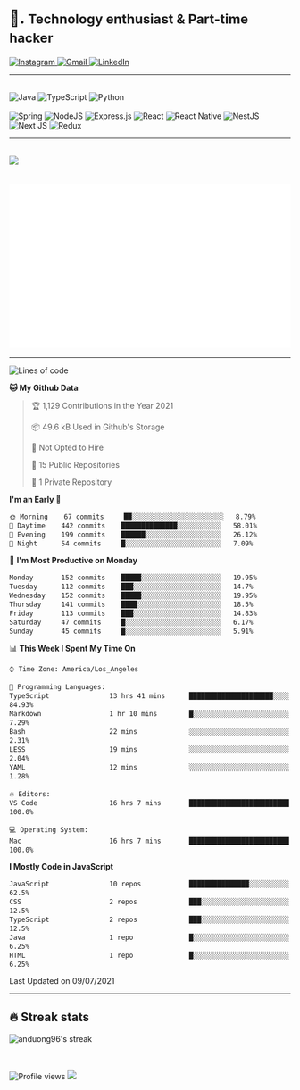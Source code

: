 <div align="left">
  <h1>👋. <small>Technology enthusiast & Part-time hacker</small></h1>

  <a href="https://www.instagram.com/ahdng">
    <img alt="Instagram" src="https://img.shields.io/badge/ahdng-%23E4405F.svg?style=for-the-badge&logo=Instagram&logoColor=white"/>
  </a>
  <a href="mailto:an.duongx@gmail.com">
    <img alt="Gmail" src="https://img.shields.io/badge/Gmail-D14836?style=for-the-badge&logo=gmail&logoColor=white" />
  </a>
  <a href="https://www.linkedin.com/in/ahdng">
    <img alt="LinkedIn" src="https://img.shields.io/badge/linkedin-%230077B5.svg?style=for-the-badge&logo=linkedin&logoColor=white"/>
  </a>

  <br/>
  <hr />
  <br/>

  <img alt="Java" src="https://img.shields.io/badge/java-%23ED8B00.svg?style=for-the-badge&logo=java&logoColor=white"/>
  <img alt="TypeScript" src="https://img.shields.io/badge/typescript-%23007ACC.svg?style=for-the-badge&logo=typescript&logoColor=white"/>
  <img alt="Python" src="https://img.shields.io/badge/python-%2314354C.svg?style=for-the-badge&logo=python&logoColor=white"/>

  <br />
  <br />
  <img alt="Spring" src="https://img.shields.io/badge/spring-%236DB33F.svg?style=for-the-badge&logo=spring&logoColor=white"/>
  <img alt="NodeJS" src="https://img.shields.io/badge/node.js-%2343853D.svg?style=for-the-badge&logo=node-dot-js&logoColor=white"/>
  <img alt="Express.js" src="https://img.shields.io/badge/express.js-%23404d59.svg?style=for-the-badge&logo=express&logoColor=%2361DAFB"/>
  <img alt="React" src="https://img.shields.io/badge/react-%2320232a.svg?style=for-the-badge&logo=react&logoColor=%2361DAFB"/>
  <img alt="React Native" src="https://img.shields.io/badge/react_native-%2320232a.svg?style=for-the-badge&logo=react&logoColor=%2361DAFB"/>
  <img alt="NestJS" src="https://img.shields.io/badge/nestjs-%23E0234E.svg?style=for-the-badge&logo=nestjs&logoColor=white" />
  <img alt="Next JS" src="https://img.shields.io/badge/nextjs-%23000000.svg?style=for-the-badge&logo=next.js&logoColor=white"/>
  <img alt="Redux" src="https://img.shields.io/badge/redux-%23593d88.svg?style=for-the-badge&logo=redux&logoColor=white"/>

  <br/>
  <hr />
  <br/>
  <img src="https://github-profile-trophy.vercel.app/?username=anduong96&theme=onedark" />
  <br/>
  <br/>

  ![Stats Overview](https://raw.githubusercontent.com/anduong96/github-stats-transparent/output/generated/overview.svg)

  <hr />
  
  <!--START_SECTION:waka-->
![Lines of code](https://img.shields.io/badge/From%20Hello%20World%20I%27ve%20Written-625967%20lines%20of%20code-blue)

**🐱 My Github Data** 

> 🏆 1,129 Contributions in the Year 2021
 > 
> 📦 49.6 kB Used in Github's Storage 
 > 
> 🚫 Not Opted to Hire
 > 
> 📜 15 Public Repositories 
 > 
> 🔑 1 Private Repository 
 > 
**I'm an Early 🐤** 

```text
🌞 Morning    67 commits     ██░░░░░░░░░░░░░░░░░░░░░░░   8.79% 
🌆 Daytime    442 commits    ██████████████░░░░░░░░░░░   58.01% 
🌃 Evening    199 commits    ██████░░░░░░░░░░░░░░░░░░░   26.12% 
🌙 Night      54 commits     █░░░░░░░░░░░░░░░░░░░░░░░░   7.09%

```
📅 **I'm Most Productive on Monday** 

```text
Monday       152 commits    █████░░░░░░░░░░░░░░░░░░░░   19.95% 
Tuesday      112 commits    ███░░░░░░░░░░░░░░░░░░░░░░   14.7% 
Wednesday    152 commits    █████░░░░░░░░░░░░░░░░░░░░   19.95% 
Thursday     141 commits    ████░░░░░░░░░░░░░░░░░░░░░   18.5% 
Friday       113 commits    ███░░░░░░░░░░░░░░░░░░░░░░   14.83% 
Saturday     47 commits     █░░░░░░░░░░░░░░░░░░░░░░░░   6.17% 
Sunday       45 commits     █░░░░░░░░░░░░░░░░░░░░░░░░   5.91%

```


📊 **This Week I Spent My Time On** 

```text
⌚︎ Time Zone: America/Los_Angeles

💬 Programming Languages: 
TypeScript               13 hrs 41 mins      █████████████████████░░░░   84.93% 
Markdown                 1 hr 10 mins        █░░░░░░░░░░░░░░░░░░░░░░░░   7.29% 
Bash                     22 mins             ░░░░░░░░░░░░░░░░░░░░░░░░░   2.31% 
LESS                     19 mins             ░░░░░░░░░░░░░░░░░░░░░░░░░   2.04% 
YAML                     12 mins             ░░░░░░░░░░░░░░░░░░░░░░░░░   1.28%

🔥 Editors: 
VS Code                  16 hrs 7 mins       █████████████████████████   100.0%

💻 Operating System: 
Mac                      16 hrs 7 mins       █████████████████████████   100.0%

```

**I Mostly Code in JavaScript** 

```text
JavaScript               10 repos            ███████████████░░░░░░░░░░   62.5% 
CSS                      2 repos             ███░░░░░░░░░░░░░░░░░░░░░░   12.5% 
TypeScript               2 repos             ███░░░░░░░░░░░░░░░░░░░░░░   12.5% 
Java                     1 repo              █░░░░░░░░░░░░░░░░░░░░░░░░   6.25% 
HTML                     1 repo              █░░░░░░░░░░░░░░░░░░░░░░░░   6.25%

```



 Last Updated on 09/07/2021
<!--END_SECTION:waka-->
  
  <hr />

  <h2>🔥 Streak stats</h2>
  <img alt="anduong96's streak" src="https://github-readme-streak-stats.herokuapp.com/?user=anduong96&theme=monokai-metallian&hide_border=true"/>
</div>
<br/>
<br/>

![Profile views](https://gpvc.arturio.dev/anduong96)
![](https://hit.yhype.me/github/profile?user_id=13195989)
